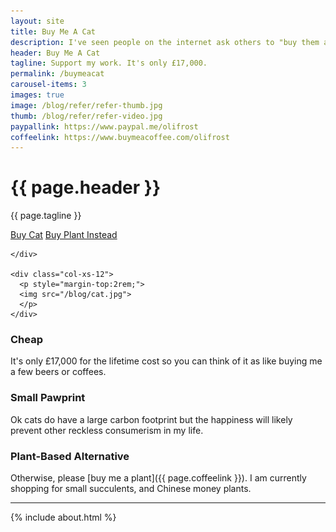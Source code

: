 ```yaml
---
layout: site
title: Buy Me A Cat
description: I've seen people on the internet ask others to "buy them a coffee" to say thanks for stuff.  
header: Buy Me A Cat
tagline: Support my work. It's only £17,000.
permalink: /buymeacat
carousel-items: 3
images: true
image: /blog/refer/refer-thumb.jpg
thumb: /blog/refer/refer-video.jpg
paypallink: https://www.paypal.me/olifrost
coffeelink: https://www.buymeacoffee.com/olifrost
---
```


<div class="hero">


  <div class="row first-xs between-sm ">
    <div class="col-xs-12">
      <h1 class="headline">{{ page.header }}</h1>
      <p class="center"> {{ page.tagline }}</p>
      <a href="{{ page.paypallink }}" class="button"><i class="fas fa-cat"></i> Buy Cat</a>
      <a href="{{ page.coffeelink }}" class="button button-clear"><i class="fas fa-leaf"></i> Buy Plant Instead</a>

    </div>

    <div class="col-xs-12">
      <p style="margin-top:2rem;">
      <img src="/blog/cat.jpg">
      </p>
    </div>

</div>

<div markdown="1">

<div class="row first-xs between-sm">
    <div class="col-xs-12 col-sm-4" markdown="1">


### <i class="fas fa-money-bill-alt"></i>  Cheap
It's only £17,000 for the lifetime cost so you can think of it as like buying me a few beers or coffees.


  </div>

  <div class="col-xs-12 col-sm-4" markdown="1">

### <i class="fas fa-paw"></i>  Small Pawprint
Ok cats do have a large carbon footprint but the happiness will likely prevent other reckless consumerism in my life.

  </div>

  <div class="col-xs-12 col-sm-4" markdown="1">

### <i class="fas fa-leaf"></i>  Plant-Based Alternative

Otherwise, please [buy me a plant]({{ page.coffeelink }}). I am currently shopping for small succulents, and Chinese money plants.

  </div>

</div>

---

{% include about.html %}

</div>
